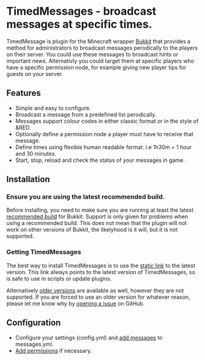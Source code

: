TimedMessages - broadcast messages at specific times.
====================================

TimedMessage is plugin for the Minecraft wrapper [Bukkit](http://bukkit.org/) that provides a method for administrators to broadcast messages perodically to the players on their server. You could use these messages to broadcast hints or important news. Alternativly you could target them at specific players who have a specific permission node, for example giving new player tips for guests on your server.

## Features

- Simple and easy to configure.
- Broadcast a message from a predefined list perodically.
- Messages support colour codes in either classic format or in the style of &RED.
- Optionally define a permission node a player must have to receive that message.
- Define times using flexible human readable format: i.e 1h30m = 1 hour and 30 minutes.
- Start, stop, reload and check the status of your messages in game.

## Installation

### Ensure you are using the latest recommended build.

Before installing, you need to make sure you are running at least the latest [recommended build](http://ci.bukkit.org/job/dev-CraftBukkit/Recommended/) for Bukkit. Support is only given for problems when using a recommended build. This does not mean that the plugin will not work on other versions of Bukkit, the likelyhood is it will, but it is not supported.

### Getting TimedMessages

The best way to install TimedMessages is to use the [static link](http://downloads.james.richardson.name/public/binaries/timedmessages/TimedMessages.jar) to the latest version. This link always points to the latest version of TimedMessages, so is safe to use in scripts or update plugins.
    
Alternatively [older versions](http://downloads.james.richardson.name/public/binaries/timedmessages/) are available as well, however they are not supported. If you are forced to use an older version for whatever reason, please let me know why by [opening a issue](https://github.com/grandwazir/TimedMessages/issues/new) on GitHub.

## Configuration

* Configure your settings (config.yml) and [add messages](https://github.com/grandwazir/TimedMessages/wiki/instructions) to messages.yml.
* [Add permissions](https://github.com/grandwazir/TimedMessages/wiki/permissions) if necessary.
